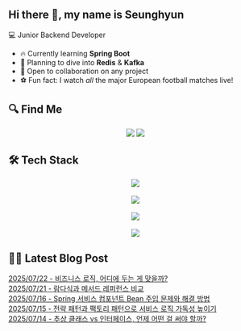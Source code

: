 

## Hi there 👋, my name is Seunghyun

💻 Junior Backend Developer

- 🔥 Currently learning **Spring Boot**
- 🌊 Planning to dive into **Redis** & **Kafka**
- 🤝 Open to collaboration on any project
- ⚽ Fun fact: I watch *all* the major European football matches live!

## 🔍 Find Me

<p align="center">
  <a href="https://cojoop.tistory.com"><img src="https://img.shields.io/badge/Tech Blog-000000?style=for-the-badge&logo=tistory&logoColor=white&link=https://winn-dev.tistory.com/"/></a>
  <a href="mailto:tmdgus8779@gmail.com"><img src="https://img.shields.io/badge/Gmail-d14836?style=for-the-badge&logo=Gmail&logoColor=white&link=mailto:tmdgus8779@gmail.com"/></a>
</p>

## 🛠️ Tech Stack

<div align="center">
  <img src="https://go-skill-icons.vercel.app/api/icons?i=html,css,bootstrap,js,jquery" />
</div>
&nbsp;
<div align="center">
  <img src="https://go-skill-icons.vercel.app/api/icons?i=py,java,flask,spring,mysql,oracle" />
</div>
&nbsp;
<div align="center">
  <img src="https://skillicons.dev/icons?i=docker,git,github,ubuntu" />
</div>
&nbsp;
<div align="center">
  <img src="https://go-skill-icons.vercel.app/api/icons?i=dbeaver,eclipse,idea,vscode,vim,postman" />
</div>

## ✍🏻 Latest Blog Post

[2025/07/22 - 비즈니스 로직, 어디에 두는 게 맞을까?](https://cojoop.tistory.com/entry/%EB%B9%84%EC%A6%88%EB%8B%88%EC%8A%A4-%EB%A1%9C%EC%A7%81-%EC%96%B4%EB%94%94%EC%97%90-%EB%91%90%EB%8A%94-%EA%B2%8C-%EB%A7%9E%EC%9D%84%EA%B9%8C) <br/>
[2025/07/21 - 람다식과 메서드 레퍼런스 비교](https://cojoop.tistory.com/entry/%EB%9E%8C%EB%8B%A4%EC%8B%9D%EA%B3%BC-%EB%A9%94%EC%84%9C%EB%93%9C-%EB%A0%88%ED%8D%BC%EB%9F%B0%EC%8A%A4-%EB%B9%84%EA%B5%90) <br/>
[2025/07/16 - Spring 서비스 컴포넌트 Bean 주입 문제와 해결 방법](https://cojoop.tistory.com/entry/Spring-%EC%84%9C%EB%B9%84%EC%8A%A4-%EC%BB%B4%ED%8F%AC%EB%84%8C%ED%8A%B8-Bean-%EC%A3%BC%EC%9E%85-%EB%AC%B8%EC%A0%9C%EC%99%80-%ED%95%B4%EA%B2%B0-%EB%B0%A9%EB%B2%95) <br/>
[2025/07/15 - 전략 패턴과 팩토리 패턴으로 서비스 로직 가독성 높이기](https://cojoop.tistory.com/entry/%EC%A0%84%EB%9E%B5-%ED%8C%A8%ED%84%B4%EA%B3%BC-%ED%8C%A9%ED%86%A0%EB%A6%AC-%ED%8C%A8%ED%84%B4%EC%9C%BC%EB%A1%9C-%EC%84%9C%EB%B9%84%EC%8A%A4-%EB%A1%9C%EC%A7%81-%EA%B0%80%EB%8F%85%EC%84%B1-%EB%86%92%EC%9D%B4%EA%B8%B0) <br/>
[2025/07/14 - 추상 클래스 vs 인터페이스, 언제 어떤 걸 써야 할까?](https://cojoop.tistory.com/entry/%EC%B6%94%EC%83%81-%ED%81%B4%EB%9E%98%EC%8A%A4-vs-%EC%9D%B8%ED%84%B0%ED%8E%98%EC%9D%B4%EC%8A%A4-%EC%96%B8%EC%A0%9C-%EC%96%B4%EB%96%A4-%EA%B1%B8-%EC%8D%A8%EC%95%BC-%ED%95%A0%EA%B9%8C) <br/>
